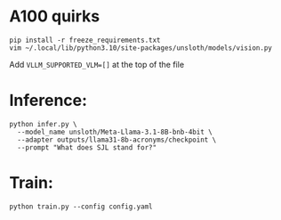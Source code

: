 # A100 quirks
```
pip install -r freeze_requirements.txt
vim ~/.local/lib/python3.10/site-packages/unsloth/models/vision.py
```
Add `VLLM_SUPPORTED_VLM=[]` at the top of the file

# Inference:
```
python infer.py \
  --model_name unsloth/Meta-Llama-3.1-8B-bnb-4bit \
  --adapter outputs/llama31-8b-acronyms/checkpoint \
  --prompt "What does SJL stand for?"
 ```

# Train:
```
python train.py --config config.yaml
```
